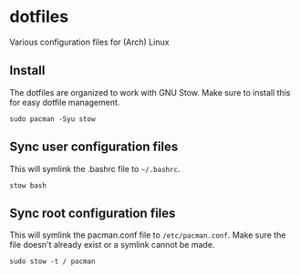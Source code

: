 # dotfiles

Various configuration files for (Arch) Linux

## Install
The dotfiles are organized to work with GNU Stow. Make sure to install this for easy dotfile management.

`sudo pacman -Syu stow`


## Sync user configuration files
This will symlink the .bashrc file to `~/.bashrc`.

`stow bash`

## Sync root configuration files

This will symlink the pacman.conf file to `/etc/pacman.conf`.
Make sure the file doesn't already exist or a symlink cannot be made.

`sudo stow -t / pacman`
